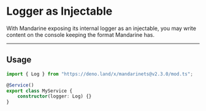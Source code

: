 # Logger as Injectable
With Mandarine exposing its internal logger as an injectable, you may write content on the console keeping the format Mandarine has.

---------

## Usage

```typescript
import { Log } from "https://deno.land/x/mandarinets@v2.3.0/mod.ts"; 

@Service()
export class MyService {
    constructor(logger: Log) {}
}
```